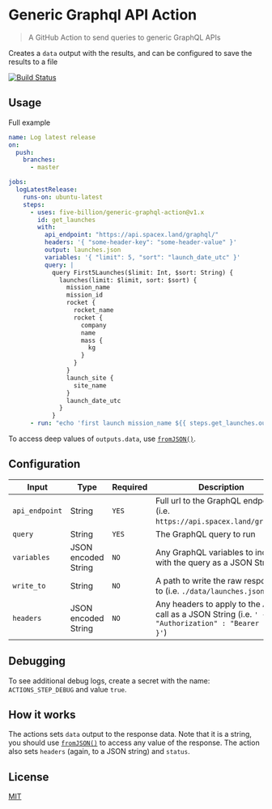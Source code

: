 # Generic Graphql API Action

> A GitHub Action to send queries to generic GraphQL APIs

Creates a `data` output with the results, and can be configured to save the results to a file

[![Build Status](https://github.com/five-billion/generic-graphql-action/workflows/Test/badge.svg)](https://github.com/five-billion/generic-graphql-action/actions)

## Usage

Full example

```yml
name: Log latest release
on:
  push:
    branches:
      - master

jobs:
  logLatestRelease:
    runs-on: ubuntu-latest
    steps:
      - uses: five-billion/generic-graphql-action@v1.x
        id: get_launches
        with:
          api_endpoint: "https://api.spacex.land/graphql/"
          headers: '{ "some-header-key": "some-header-value" }'
          output: launches.json
          variables: '{ "limit": 5, "sort": "launch_date_utc" }'
          query: |
            query First5Launches($limit: Int, $sort: String) {
              launches(limit: $limit, sort: $sort) {
                mission_name
                mission_id
                rocket {
                  rocket_name
                  rocket {
                    company
                    name
                    mass {
                      kg
                    }
                  }
                }
                launch_site {
                  site_name
                }
                launch_date_utc
              }
            }
      - run: "echo 'first launch mission_name ${{ steps.get_launches.outputs.data.launches[0] }}'"
```

To access deep values of `outputs.data`, use [`fromJSON()`](https://docs.github.com/en/actions/reference/context-and-expression-syntax-for-github-actions#fromjson).

## Configuration

| Input          | Type                | Required | Description                                                                                          |
| -------------- | ------------------- | -------- | ---------------------------------------------------------------------------------------------------- |
| `api_endpoint` | String              | `YES`    | Full url to the GraphQL endpoint (i.e. `https://api.spacex.land/graphql`)                            |
| `query`        | String              | `YES`    | The GraphQL query to run                                                                             |
| `variables`    | JSON encoded String | `NO`     | Any GraphQL variables to include with the query as a JSON String                                     |
| `write_to`     | String              | `NO`     | A path to write the raw response to (i.e. `./data/launches.json`)                                    |
| `headers`      | JSON encoded String | `NO`     | Any headers to apply to the API call as a JSON String (i.e. `' { "Authorization" : "Bearer xxx" }'`) |

## Debugging

To see additional debug logs, create a secret with the name: `ACTIONS_STEP_DEBUG` and value `true`.

## How it works

The actions sets `data` output to the response data. Note that it is a string, you should use [`fromJSON()`](https://docs.github.com/en/actions/reference/context-and-expression-syntax-for-github-actions#fromjson) to access any value of the response. The action also sets `headers` (again, to a JSON string) and `status`.

## License

[MIT](LICENSE)
